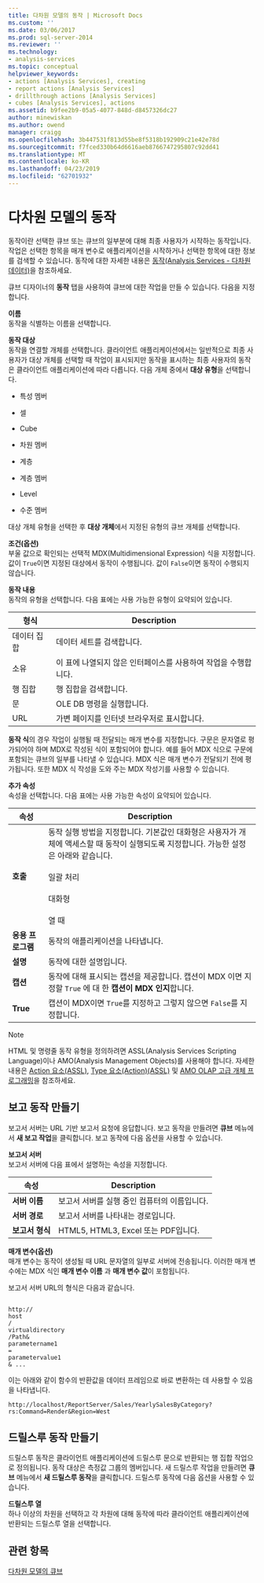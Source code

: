 ```yaml
---
title: 다차원 모델의 동작 | Microsoft Docs
ms.custom: ''
ms.date: 03/06/2017
ms.prod: sql-server-2014
ms.reviewer: ''
ms.technology:
- analysis-services
ms.topic: conceptual
helpviewer_keywords:
- actions [Analysis Services], creating
- report actions [Analysis Services]
- drillthrough actions [Analysis Services]
- cubes [Analysis Services], actions
ms.assetid: b9fee2b9-05a5-4077-848d-d8457326dc27
author: minewiskan
ms.author: owend
manager: craigg
ms.openlocfilehash: 3b447531f813d55be8f5318b192909c21e42e78d
ms.sourcegitcommit: f7fced330b64d6616aeb8766747295807c92dd41
ms.translationtype: MT
ms.contentlocale: ko-KR
ms.lasthandoff: 04/23/2019
ms.locfileid: "62701932"
---
```

# <a name="actions-in-multidimensional-models"></a>다차원 모델의 동작
  동작이란 선택한 큐브 또는 큐브의 일부분에 대해 최종 사용자가 시작하는 동작입니다. 작업은 선택한 항목을 매개 변수로 애플리케이션을 시작하거나 선택한 항목에 대한 정보를 검색할 수 있습니다. 동작에 대한 자세한 내용은 [동작&#40;Analysis Services - 다차원 데이터&#41;](actions-analysis-services-multidimensional-data.md)을 참조하세요.  
  
 큐브 디자이너의 **동작** 탭을 사용하여 큐브에 대한 작업을 만들 수 있습니다. 다음을 지정합니다.  
  
 **이름**  
 동작을 식별하는 이름을 선택합니다.  
  
 **동작 대상**  
 동작을 연결할 개체를 선택합니다. 클라이언트 애플리케이션에서는 일반적으로 최종 사용자가 대상 개체를 선택할 때 작업이 표시되지만 동작을 표시하는 최종 사용자의 동작은 클라이언트 애플리케이션에 따라 다릅니다. 다음 개체 중에서 **대상 유형**을 선택합니다.  
  
-   특성 멤버  
  
-   셀  
  
-   Cube  
  
-   차원 멤버  
  
-   계층  
  
-   계층 멤버  
  
-   Level  
  
-   수준 멤버  
  
 대상 개체 유형을 선택한 후 **대상 개체**에서 지정된 유형의 큐브 개체를 선택합니다.  
  
 **조건(옵션)**  
 부울 값으로 확인되는 선택적 MDX(Multidimensional Expression) 식을 지정합니다. 값이 `True`이면 지정된 대상에서 동작이 수행됩니다. 값이 `False`이면 동작이 수행되지 않습니다.  
  
 **동작 내용**  
 동작의 유형을 선택합니다. 다음 표에는 사용 가능한 유형이 요약되어 있습니다.  
  
|형식|Description|  
|----------|-----------------|  
|데이터 집합|데이터 세트를 검색합니다.|  
|소유|이 표에 나열되지 않은 인터페이스를 사용하여 작업을 수행합니다.|  
|행 집합|행 집합을 검색합니다.|  
|문|OLE DB 명령을 실행합니다.|  
|URL|가변 페이지를 인터넷 브라우저로 표시합니다.|  
  
 **동작 식**의 경우 작업이 실행될 때 전달되는 매개 변수를 지정합니다. 구문은 문자열로 평가되어야 하며 MDX로 작성된 식이 포함되어야 합니다. 예를 들어 MDX 식으로 구문에 포함되는 큐브의 일부를 나타낼 수 있습니다. MDX 식은 매개 변수가 전달되기 전에 평가됩니다. 또한 MDX 식 작성을 도와 주는 MDX 작성기를 사용할 수 있습니다.  
  
 **추가 속성**  
 속성을 선택합니다. 다음 표에는 사용 가능한 속성이 요약되어 있습니다.  
  
|속성|Description|  
|--------------|-----------------|  
|**호출**|동작 실행 방법을 지정합니다. 기본값인 대화형은 사용자가 개체에 액세스할 때 동작이 실행되도록 지정합니다. 가능한 설정은 아래와 같습니다.<br /><br /> 일괄 처리<br /><br /> 대화형<br /><br /> 열 때|  
|**응용 프로그램**|동작의 애플리케이션을 나타냅니다.|  
|**설명**|동작에 대한 설명입니다.|  
|**캡션**|동작에 대해 표시되는 캡션을 제공합니다. 캡션이 MDX 이면 지정할 `True` 에 대 한 **캡션이 MDX 인지**합니다.|  
|**True**|캡션이 MDX이면 `True`를 지정하고 그렇지 않으면 `False`를 지정합니다.|  
  
> [!NOTE]  
>  HTML 및 명령줄 동작 유형을 정의하려면 ASSL(Analysis Services Scripting Language)이나 AMO(Analysis Management Objects)를 사용해야 합니다. 자세한 내용은 [Action 요소&#40;ASSL&#41;](https://docs.microsoft.com/bi-reference/assl/objects/action-element-assl), [Type 요소&#40;Action&#41;&#40;ASSL&#41;](https://docs.microsoft.com/bi-reference/assl/properties/type-element-action-assl) 및 [AMO OLAP 고급 개체 프로그래밍](https://docs.microsoft.com/bi-reference/amo/programming-amo-olap-advanced-objects)을 참조하세요.  
  
## <a name="creating-a-reporting-action"></a>보고 동작 만들기  
 보고서 서버는 URL 기반 보고서 요청에 응답합니다. 보고 동작을 만들려면 **큐브** 메뉴에서 **새 보고 작업**을 클릭합니다. 보고 동작에 다음 옵션을 사용할 수 있습니다.  
  
 **보고서 서버**  
 보고서 서버에 다음 표에서 설명하는 속성을 지정합니다.  
  
|속성|Description|  
|--------------|-----------------|  
|**서버 이름**|보고서 서버를 실행 중인 컴퓨터의 이름입니다.|  
|**서버 경로**|보고서 서버를 나타내는 경로입니다.|  
|**보고서 형식**|HTML5, HTML3, Excel 또는 PDF입니다.|  
  
 **매개 변수(옵션)**  
 매개 변수는 동작이 생성될 때 URL 문자열의 일부로 서버에 전송됩니다. 이러한 매개 변수에는 MDX 식인 **매개 변수 이름** 과 **매개 변수 값**이 포함됩니다.  
  
 보고서 서버 URL의 형식은 다음과 같습니다.  
  
```  
  
http://  
host  
/  
virtualdirectory  
/Path&  
parametername1  
=  
parametervalue1  
& ...  
```  
  
 이는 아래와 같이 함수의 반환값을 데이터 프레임으로 바로 변환하는 데 사용할 수 있음을 나타냅니다.  
  
```  
http://localhost/ReportServer/Sales/YearlySalesByCategory?rs:Command=Render&Region=West  
```  
  
## <a name="creating-a-drillthrough-action"></a>드릴스루 동작 만들기  
 드릴스루 동작은 클라이언트 애플리케이션에 드릴스루 문으로 반환되는 행 집합 작업으로 정의됩니다. 동작 대상은 측정값 그룹의 멤버입니다. 새 드릴스루 작업을 만들려면 **큐브** 메뉴에서 **새 드릴스루 동작**을 클릭합니다. 드릴스루 동작에 다음 옵션을 사용할 수 있습니다.  
  
 **드릴스루 열**  
 하나 이상의 차원을 선택하고 각 차원에 대해 동작에 따라 클라이언트 애플리케이션에 반환되는 드릴스루 열을 선택합니다.  
  
## <a name="see-also"></a>관련 항목  
 [다차원 모델의 큐브](cubes-in-multidimensional-models.md)  
  
  
